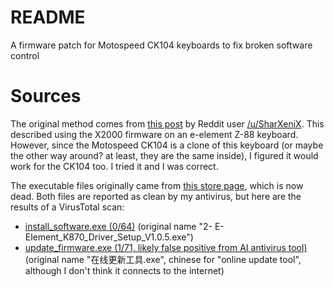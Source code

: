 # README
A firmware patch for Motospeed CK104 keyboards to fix broken software control

# Sources
The original method comes from [this post](https://www.reddit.com/r/MechanicalKeyboards/comments/7sghkk/eelement_z88_104_keys_lighting_and_macro_editor/) by Reddit user [/u/SharXeniX](https://www.reddit.com/u/SharXeniX). This described using the X2000 firmware on an e-element Z-88 keyboard. However, since the Motospeed CK104 is a clone of this keyboard (or maybe the other way around? at least, they are the same inside), I figured it would work for the CK104 too. I tried it and I was correct.

The executable files originally came from [this store page](https://www.lelong.com.my/e-element-x2000-z88-upgrade-version-rgb-waterproof-dustproof-104-tdcgaming-I5597538-2007-01-Sale-I.htm), which is now dead. Both files are reported as clean by my antivirus, but here are the results of a VirusTotal scan:
  - [install_software.exe (0/64)](https://www.virustotal.com/gui/file/23e3498e4bc4a050305b68feb8b897964aa1bb8ce7b845bb3536c3ef58c05be1/detection) (original name "2- E-Element_K870_Driver_Setup_V1.0.5.exe")
  - [update_firmware.exe (1/71, likely false positive from AI antivirus tool)](https://www.virustotal.com/gui/file/b52ce5606fc2b002e227c329c5ac87aef85eb4587e061b97559f9a29c539d9d6/detection) (original name "在线更新工具.exe", chinese for "online update tool", although I don't think it connects to the internet)
